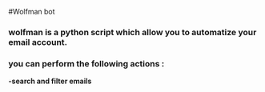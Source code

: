 #Wolfman bot
### wolfman is a python script which allow you to automatize your email account.
### you can perform the following actions :
**-search and filter emails**
